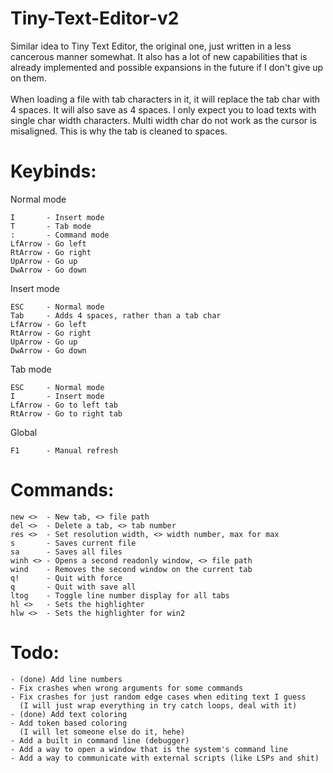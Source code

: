 # Tiny-Text-Editor-v2

Similar idea to Tiny Text Editor, the original one, just written in a less cancerous manner somewhat. It also has a lot of new capabilities that is already implemented and possible expansions in the future if I don't give up on them.
<br><br>
When loading a file with tab characters in it, it will replace the tab char with 4 spaces. It will also save as 4 spaces. I only expect you to load texts with single char width characters. Multi width char do not work as the cursor is misaligned. This is why the tab is cleaned to spaces.

# Keybinds: <br>
Normal mode

    I       - Insert mode
    T       - Tab mode
    :       - Command mode
    LfArrow - Go left
    RtArrow - Go right
    UpArrow - Go up
    DwArrow - Go down

Insert mode

    ESC     - Normal mode
    Tab     - Adds 4 spaces, rather than a tab char
    LfArrow - Go left
    RtArrow - Go right
    UpArrow - Go up
    DwArrow - Go down

Tab mode

    ESC     - Normal mode
    I       - Insert mode
    LfArrow - Go to left tab
    RtArrow - Go to right tab

Global

    F1      - Manual refresh

# Commands: <br>

    new <>  - New tab, <> file path
    del <>  - Delete a tab, <> tab number
    res <>  - Set resolution width, <> width number, max for max
    s       - Saves current file
    sa      - Saves all files
    winh <> - Opens a second readonly window, <> file path
    wind    - Removes the second window on the current tab
    q!      - Quit with force
    q       - Quit with save all
    ltog    - Toggle line number display for all tabs
    hl <>   - Sets the highlighter
    hlw <>  - Sets the highlighter for win2
    
# Todo: <br>

    - (done) Add line numbers
    - Fix crashes when wrong arguments for some commands
    - Fix crashes for just random edge cases when editing text I guess 
      (I will just wrap everything in try catch loops, deal with it)
    - (done) Add text coloring
    - Add token based coloring 
      (I will let someone else do it, hehe)
    - Add a built in command line (debugger)
    - Add a way to open a window that is the system's command line
    - Add a way to communicate with external scripts (like LSPs and shit)
    
